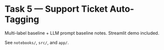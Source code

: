 # Task 5 — Support Ticket Auto-Tagging

Multi-label baseline + LLM prompt baseline notes. Streamlit demo included.

See `notebooks/`, `src/`, and `app/`.
